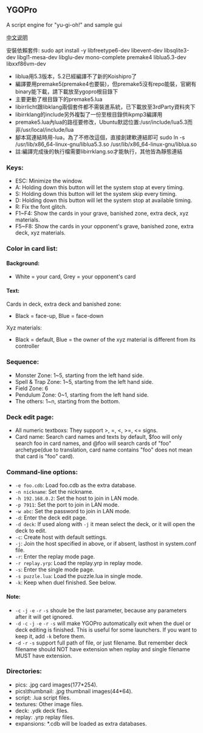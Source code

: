 ## YGOPro
A script engine for "yu-gi-oh!" and sample gui

[中文说明](https://github.com/Fluorohydride/ygopro/wiki/%E4%B8%AD%E6%96%87%E8%AF%B4%E6%98%8E)

安裝依賴套件:
sudo apt install -y libfreetype6-dev libevent-dev libsqlite3-dev libgl1-mesa-dev libglu-dev mono-complete premake4 liblua5.3-dev libxxf86vm-dev

* liblua用5.3版本，5.2已經編譯不了新的Koishipro了
* 編譯要用premake5(premake4也要裝)，但premake5沒有repo能裝，官網有binary能下載，請下載放至ygopro根目錄下
* 主要更動了根目錄下的premake5.lua
* libirrlicht跟libklang兩個套件都不需裝進系統，已下載放至3rdParty資料夾下
* libirrklang的include另外複製了一份至根目錄供ikpmp3編譯用
* premake5.lua內lua的路徑要修改，Ubuntu默認位置:/usr/include/lua5.3而非/usr/local/include/lua
* 腳本寫連結時用-lua，為了不修改這個，直接創建軟連結即可
sudo ln -s /usr/lib/x86_64-linux-gnu/liblua5.3.so /usr/lib/x86_64-linux-gnu/liblua.so
* 註:編譯完成後的執行檔需要libirrklang.so才能執行，其他皆為靜態連結

### Keys:
* ESC: Minimize the window.
* A: Holding down this button will let the system stop at every timing.
* S: Holding down this button will let the system skip every timing.
* D: Holding down this button will let the system stop at available timing.
* R: Fix the font glitch.
* F1~F4: Show the cards in your grave, banished zone, extra deck, xyz materials.
* F5~F8: Show the cards in your opponent's grave, banished zone, extra deck, xyz materials.

### Color in card list:
#### Background: 
* White = your card, Grey = your opponent's card  

#### Text: 
Cards in deck, extra deck and banished zone: 
* Black = face-up, Blue = face-down

Xyz materials:
* Black = default, Blue = the owner of the xyz material is different from its controller

### Sequence:
* Monster Zone: 1~5, starting from the left hand side.
* Spell & Trap Zone: 1~5, starting from the left hand side.
* Field Zone: 6
* Pendulum Zone: 0~1, starting from the left hand side.
* The others: 1~n, starting from the bottom.

### Deck edit page:
* All numeric textboxs: They support >, =, <, >=, <= signs.
* Card name: Search card names and texts by default, $foo will only search foo in card names, and @foo will search cards of "foo" archetype(due to translation, card name contains "foo" does not mean that card is "foo" card).

### Command-line options:
* `-e foo.cdb`: Load foo.cdb as the extra database.
* `-n nickname`: Set the nickname.
* `-h 192.168.0.2`: Set the host to join in LAN mode.
* `-p 7911`: Set the port to join in LAN mode.
* `-w abc`: Set the password to join in LAN mode.
* `-d`: Enter the deck edit page.
* `-d deck`: If used along with `-j` it mean select the deck, or it will open the deck to edit.
* `-c`: Create host with default settings.
* `-j`: Join the host specified in above, or if absent, lasthost in system.conf file.
* `-r`: Enter the replay mode page.
* `-r replay.yrp`: Load the replay.yrp in replay mode.
* `-s`: Enter the single mode page.
* `-s puzzle.lua`: Load the puzzle.lua in single mode.
* `-k`: Keep when duel finished. See below.

#### Note:
* `-c` `-j` `-e` `-r` `-s` shoule be the last parameter, because any parameters after it will get ignored.
* `-d` `-c` `-j` `-e` `-r` `-s` will make YGOPro automatically exit when the duel or deck editing is finished. This is useful for some launchers. If you want to keep it, add `-k` before them.
* `-d` `-r` `-s` support full path of file, or just filename. But remember deck filename should NOT have extension when replay and single filename MUST have extension.

### Directories:
* pics: .jpg card images(177*254).
* pics\thumbnail: .jpg thumbnail images(44*64).
* script: .lua script files.
* textures: Other image files.
* deck: .ydk deck files.
* replay: .yrp replay files.
* expansions: *.cdb will be loaded as extra databases.
